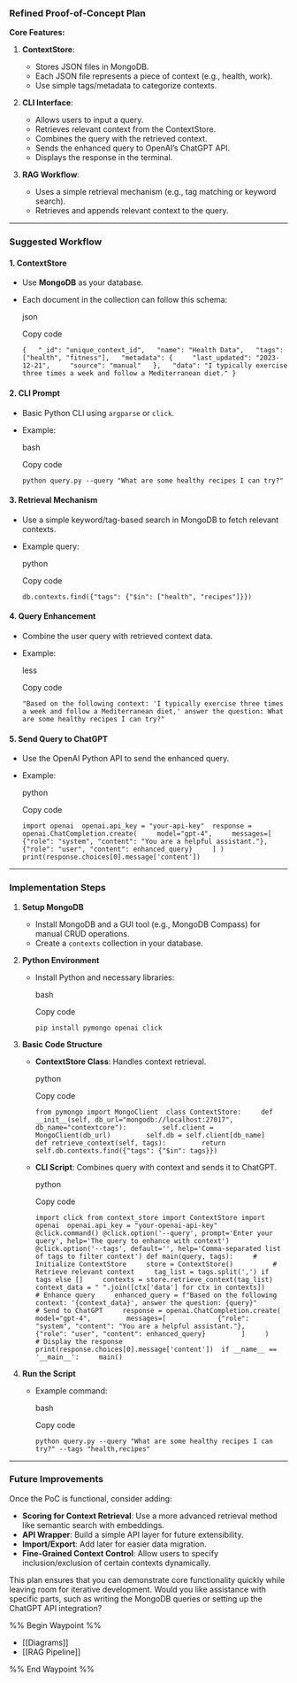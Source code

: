 ### Refined Proof-of-Concept Plan

**Core Features:**

1. **ContextStore**:
    
    - Stores JSON files in MongoDB.
    - Each JSON file represents a piece of context (e.g., health, work).
    - Use simple tags/metadata to categorize contexts.
2. **CLI Interface**:
    
    - Allows users to input a query.
    - Retrieves relevant context from the ContextStore.
    - Combines the query with the retrieved context.
    - Sends the enhanced query to OpenAI’s ChatGPT API.
    - Displays the response in the terminal.
3. **RAG Workflow**:
    
    - Uses a simple retrieval mechanism (e.g., tag matching or keyword search).
    - Retrieves and appends relevant context to the query.

---

### Suggested Workflow

#### 1. ContextStore

- Use **MongoDB** as your database.
- Each document in the collection can follow this schema:
    
    json
    
    Copy code
    
    `{   "_id": "unique_context_id",   "name": "Health Data",   "tags": ["health", "fitness"],   "metadata": {     "last_updated": "2023-12-21",     "source": "manual"   },   "data": "I typically exercise three times a week and follow a Mediterranean diet." }`
    

#### 2. CLI Prompt

- Basic Python CLI using `argparse` or `click`.
- Example:
    
    bash
    
    Copy code
    
    `python query.py --query "What are some healthy recipes I can try?"`
    

#### 3. Retrieval Mechanism

- Use a simple keyword/tag-based search in MongoDB to fetch relevant contexts.
- Example query:
    
    python
    
    Copy code
    
    `db.contexts.find({"tags": {"$in": ["health", "recipes"]}})`
    

#### 4. Query Enhancement

- Combine the user query with retrieved context data.
- Example:
    
    less
    
    Copy code
    
    `"Based on the following context: 'I typically exercise three times a week and follow a Mediterranean diet,' answer the question: What are some healthy recipes I can try?"`
    

#### 5. Send Query to ChatGPT

- Use the OpenAI Python API to send the enhanced query.
- Example:
    
    python
    
    Copy code
    
    `import openai  openai.api_key = "your-api-key"  response = openai.ChatCompletion.create(     model="gpt-4",     messages=[         {"role": "system", "content": "You are a helpful assistant."},         {"role": "user", "content": enhanced_query}     ] ) print(response.choices[0].message['content'])`
    

---

### Implementation Steps

1. **Setup MongoDB**
    
    - Install MongoDB and a GUI tool (e.g., MongoDB Compass) for manual CRUD operations.
    - Create a `contexts` collection in your database.
2. **Python Environment**
    
    - Install Python and necessary libraries:
        
        bash
        
        Copy code
        
        `pip install pymongo openai click`
        
3. **Basic Code Structure**
    
    - **ContextStore Class**: Handles context retrieval.
        
        python
        
        Copy code
        
        `from pymongo import MongoClient  class ContextStore:     def __init__(self, db_url="mongodb://localhost:27017", db_name="contextcore"):         self.client = MongoClient(db_url)         self.db = self.client[db_name]      def retrieve_context(self, tags):         return self.db.contexts.find({"tags": {"$in": tags}})`
        
    - **CLI Script**: Combines query with context and sends it to ChatGPT.
        
        python
        
        Copy code
        
        `import click from context_store import ContextStore import openai  openai.api_key = "your-openai-api-key"  @click.command() @click.option('--query', prompt='Enter your query', help='The query to enhance with context') @click.option('--tags', default='', help='Comma-separated list of tags to filter context') def main(query, tags):     # Initialize ContextStore     store = ContextStore()          # Retrieve relevant context     tag_list = tags.split(',') if tags else []     contexts = store.retrieve_context(tag_list)     context_data = " ".join([ctx['data'] for ctx in contexts])          # Enhance query     enhanced_query = f"Based on the following context: '{context_data}', answer the question: {query}"          # Send to ChatGPT     response = openai.ChatCompletion.create(         model="gpt-4",         messages=[             {"role": "system", "content": "You are a helpful assistant."},             {"role": "user", "content": enhanced_query}         ]     )          # Display the response     print(response.choices[0].message['content'])  if __name__ == '__main__':     main()`
        
4. **Run the Script**
    
    - Example command:
        
        bash
        
        Copy code
        
        `python query.py --query "What are some healthy recipes I can try?" --tags "health,recipes"`
        

---

### Future Improvements

Once the PoC is functional, consider adding:

- **Scoring for Context Retrieval**: Use a more advanced retrieval method like semantic search with embeddings.
- **API Wrapper**: Build a simple API layer for future extensibility.
- **Import/Export**: Add later for easier data migration.
- **Fine-Grained Context Control**: Allow users to specify inclusion/exclusion of certain contexts dynamically.

This plan ensures that you can demonstrate core functionality quickly while leaving room for iterative development. Would you like assistance with specific parts, such as writing the MongoDB queries or setting up the ChatGPT API integration?

%% Begin Waypoint %%
- [[Diagrams]]
- [[RAG Pipeline]]

%% End Waypoint %%
